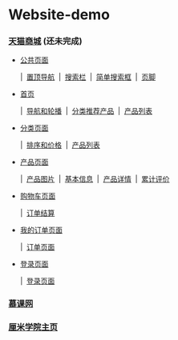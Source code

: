 # Website-demo

### [天猫商城]() (还未完成)

- [公共页面](https://wenhuiyang-luck.github.io/Website-demo/天猫/1-公共页面/1-公共页面.html)

   |	&nbsp;[置顶导航](https://wenhuiyang-luck.github.io/Website-demo/天猫/1-公共页面/1-公共页面_置顶导航.html)	&nbsp;|	&nbsp;[搜索栏](https://wenhuiyang-luck.github.io/Website-demo/天猫/1-公共页面/1-公共页面_搜索框.html)    &nbsp;|	&nbsp;[简单搜索框](https://wenhuiyang-luck.github.io/Website-demo/天猫/1-公共页面/1-公共页面_简单搜索栏.html)    &nbsp;|    &nbsp;[页脚](https://wenhuiyang-luck.github.io/Website-demo/天猫/1-公共页面/1-公共页面_页脚.html)

- [首页](https://wenhuiyang-luck.github.io/Website-demo/天猫/2-首页/2-首页.html)

   |	&nbsp;[导航和轮播](https://wenhuiyang-luck.github.io/Website-demo/天猫/2-首页/2-首页_导航和轮播.html)    &nbsp;|	&nbsp;[分类推荐产品](https://wenhuiyang-luck.github.io/Website-demo/天猫/2-首页/2-首页_分类和推荐产品.html)    &nbsp;|	&nbsp;[产品列表](https://wenhuiyang-luck.github.io/Website-demo/天猫/2-首页/2-首页_产品列表.html)
   
- [分类页面](https://wenhuiyang-luck.github.io/Website-demo/天猫/3-分类页面/3-分类页面.html)
   
   |	&nbsp;[排序和价格](https://wenhuiyang-luck.github.io/Website-demo/天猫/3-分类页面/3-分类页面_排序和价格.html) 	&nbsp;|	&nbsp;[产品列表](https://wenhuiyang-luck.github.io/Website-demo/天猫/3-分类页面/3-分类页面_产品列表.html) 
   
- [产品页面](https://wenhuiyang-luck.github.io/Website-demo/天猫/4-产品页面/4-产品页面.html)

   |	&nbsp;[产品图片](https://wenhuiyang-luck.github.io/Website-demo/天猫/4-产品页面/4-产品页面_产品图片.html)	 &nbsp;|	&nbsp;[基本信息](https://wenhuiyang-luck.github.io/Website-demo/天猫/4-产品页面/4-产品页面_基本信息.html)   &nbsp;|	&nbsp;[产品详情](https://wenhuiyang-luck.github.io/Website-demo/天猫/4-产品页面/4-产品页面_产品详情.html)   &nbsp;|	&nbsp;[累计评价](https://wenhuiyang-luck.github.io/Website-demo/天猫/4-产品页面/4-产品页面_累计评价.html)
   
- [购物车页面]()

   | &nbsp;[订单结算](https://wenhuiyang-luck.github.io/Website-demo/天猫/5-购物车页面/5-购物车页面_订单结算.html)
   
- [我的订单页面]()

   | &nbsp;[订单页面](https://wenhuiyang-luck.github.io/Website-demo/天猫/我的订单页面/订单页面.html)
   
- [登录页面]()

   | &nbsp;[登录页面](https://wenhuiyang-luck.github.io/Website-demo/天猫/注册登录页面/login.html)
   

### [慕课网](https://wenhuiyang-luck.github.io/Website-demo/慕课网/index.html)

### [厘米学院主页](https://wenhuiyang-luck.github.io/Website-demo/厘米学院/index.html)
